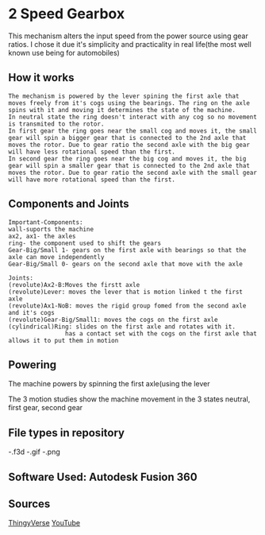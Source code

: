 # 2 Speed Gearbox

This mechanism alters the input speed from the power source using gear ratios.
I chose it due it's simplicity and practicality in real life(the most well known use being for automobiles)

## How it works

```
The mechanism is powered by the lever spining the first axle that moves freely from it's cogs using the bearings. The ring on the axle spins with it and moving it determines the state of the machine.
In neutral state the ring doesn't interact with any cog so no movement is transmited to the rotor. 
In first gear the ring goes near the small cog and moves it, the small gear will spin a bigger gear that is connected to the 2nd axle that moves the rotor. Due to gear ratio the second axle with the big gear will have less rotational speed than the first.
In second gear the ring goes near the big cog and moves it, the big gear will spin a smaller gear that is connected to the 2nd axle that moves the rotor. Due to gear ratio the second axle with the small gear will have more rotational speed than the first.
```
## Components and Joints

```
Important-Components:
wall-suports the machine
ax2, ax1- the axles
ring- the component used to shift the gears
Gear-Big/Small 1- gears on the first axle with bearings so that the axle can move independently
Gear-Big/Small 0- gears on the second axle that move with the axle

Joints:
(revolute)Ax2-B:Moves the firstt axle
(revolute)Lever: moves the lever that is motion linked t the first axle
(revolute)Ax1-NoB: moves the rigid group fomed from the second axle and it's cogs
(revolute)Gear-Big/Small1: moves the cogs on the first axle
(cylindrical)Ring: slides on the first axle and rotates with it. 
                has a contact set with the cogs on the first axle that allows it to put them in motion
```

## Powering
The machine powers by spinning the first axle(using the lever

The 3 motion studies show the machine movement in the 3 states neutral, first gear, second gear

## File types in repository
  -.f3d
  -.gif
  -.png
  
## Software Used: Autodesk Fusion 360

## Sources
[ThingyVerse](https://www.thingiverse.com/thing:1545560)
[YouTube](https://www.youtube.com/watch?v=tE7LvsK4Y_s&feature=youtu.be)
